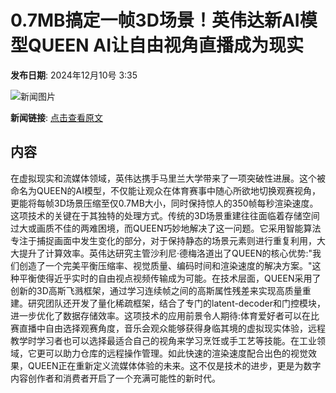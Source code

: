 # 0.7MB搞定一帧3D场景！英伟达新AI模型QUEEN AI让自由视角直播成为现实

**发布日期**: 2024年12月10号 3:35

![新闻图片](https://upload.chinaz.com/2024/1210/6386942730636953514262446.png)

**新闻链接**: [点击查看原文](https://www.aibase.com/zh/news/13819)

## 内容

在虚拟现实和流媒体领域，英伟达携手马里兰大学带来了一项突破性进展。这个被命名为QUEEN的AI模型，不仅能让观众在体育赛事中随心所欲地切换观赛视角，更能将每帧3D场景压缩至仅0.7MB大小，同时保持惊人的350帧每秒渲染速度。这项技术的关键在于其独特的处理方式。传统的3D场景重建往往面临着存储空间过大或画质不佳的两难困境，而QUEEN巧妙地解决了这一问题。它采用智能算法专注于捕捉画面中发生变化的部分，对于保持静态的场景元素则进行重复利用，大大提升了计算效率。英伟达研究主管沙利尼·德梅洛道出了QUEEN的核心优势:"我们创造了一个完美平衡压缩率、视觉质量、编码时间和渲染速度的解决方案。"这种平衡使得近乎实时的自由视点视频传输成为可能。在技术层面，QUEEN采用了创新的3D高斯飞溅框架，通过学习连续帧之间的高斯属性残差来实现高质量重建。研究团队还开发了量化稀疏框架，结合了专门的latent-decoder和门控模块，进一步优化了数据存储效率。这项技术的应用前景令人期待:体育爱好者可以在比赛直播中自由选择观赛角度，音乐会观众能够获得身临其境的虚拟现实体验，远程教学时学习者也可以选择最适合自己的视角来学习烹饪或手工艺等技能。在工业领域，它更可以助力仓库的远程操作管理。如此快速的渲染速度配合出色的视觉效果，QUEEN正在重新定义流媒体体验的未来。这不仅是技术的进步，更是为数字内容创作者和消费者开启了一个充满可能性的新时代。
